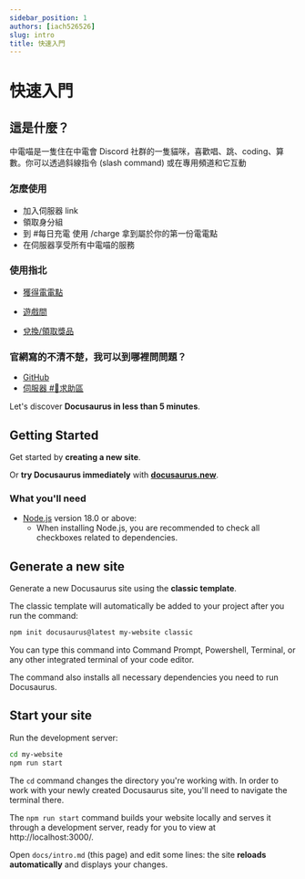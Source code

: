 ```yaml
---
sidebar_position: 1
authors: [iach526526]
slug: intro
title: 快速入門
---
```


# 快速入門
## 這是什麼？

中電喵是一隻住在中電會 Discord 社群的一隻貓咪，喜歡唱、跳、coding、算數。你可以透過斜線指令 (slash command) 或在專用頻道和它互動

### 怎麼使用

- 加入伺服器 link
- 領取身分組
- 到 #每日充電 使用 /charge 拿到屬於你的第一份電電點
- 在伺服器享受所有中電喵的服務

### 使用指北
- [獲得電電點](./get-point.md)

- [遊戲間](./game.md)

- [兌換/領取獎品](./shop)

### 官網寫的不清不楚，我可以到哪裡問問題？
- [GitHub](https://github.com/SCAICT/SCAICT-uwu/issues)
- [伺服器 #🥺求助區](https://discord.com/invite/At7r54v94c)

Let's discover **Docusaurus in less than 5 minutes**.

## Getting Started

Get started by **creating a new site**.

Or **try Docusaurus immediately** with **[docusaurus.new](https://docusaurus.new)**.

### What you'll need

- [Node.js](https://nodejs.org/en/download/) version 18.0 or above:
  - When installing Node.js, you are recommended to check all checkboxes related to dependencies.

## Generate a new site

Generate a new Docusaurus site using the **classic template**.

The classic template will automatically be added to your project after you run the command:

```bash
npm init docusaurus@latest my-website classic
```

You can type this command into Command Prompt, Powershell, Terminal, or any other integrated terminal of your code editor.

The command also installs all necessary dependencies you need to run Docusaurus.

## Start your site

Run the development server:

```bash
cd my-website
npm run start
```

The `cd` command changes the directory you're working with. In order to work with your newly created Docusaurus site, you'll need to navigate the terminal there.

The `npm run start` command builds your website locally and serves it through a development server, ready for you to view at http://localhost:3000/.

Open `docs/intro.md` (this page) and edit some lines: the site **reloads automatically** and displays your changes.
